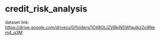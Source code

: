 # credit_risk_analysis
dataset link: https://drive.google.com/drive/u/0/folders/1Ctl8GtJZVBkjN5WfquIkzZo9Nem4_q3M
